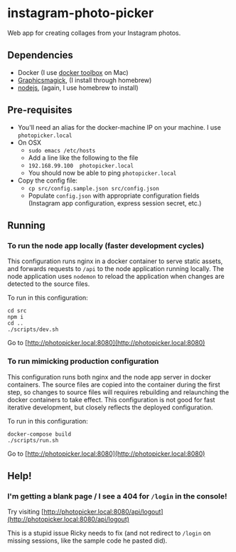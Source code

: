 # instagram-photo-picker
Web app for creating collages from your Instagram photos.

## Dependencies
* Docker (I use [docker toolbox](https://www.docker.com/products/docker-toolbox) on Mac)
* [Graphicsmagick](http://www.graphicsmagick.org/), (I install through homebrew)
* [nodejs](https://nodejs.org/en/), (again, I use homebrew to install)

## Pre-requisites
* You'll need an alias for the docker-machine IP on your machine. I use `photopicker.local`
* On OSX
  * `sudo emacs /etc/hosts`
  * Add a line like the following to the file
  * `192.168.99.100  photopicker.local`
  * You should now be able to ping `photopicker.local`
* Copy the config file:
  * `cp src/config.sample.json src/config.json`
  * Populate `config.json` with appropriate configuration fields (Instagram app configuration, express session secret, etc.)

## Running
### To run the node app locally (faster development cycles)
This configuration runs nginx in a docker container to serve static assets, and
forwards requests to `/api` to the node application running locally. The node
application uses `nodemon` to reload the application when changes are detected
to the source files.

To run in this configuration:
```
cd src
npm i
cd ..
./scripts/dev.sh
```
Go to [http://photopicker.local:8080](http://photopicker.local:8080)

### To run mimicking production configuration
This configuration runs both nginx and the node app server in docker containers.
The source files are copied into the container during the first step, so changes
to source files will requires rebuilding and relaunching the docker containers
to take effect. This configuration is not good for fast iterative development,
but closely reflects the deployed configuration.

To run in this configuration:
```
docker-compose build
./scripts/run.sh
```

Go to [http://photopicker.local:8080](http://photopicker.local:8080)

## Help!
### I'm getting a blank page / I see a 404 for `/login` in the console!
Try visiting [http://photopicker.local:8080/api/logout](http://photopicker.local:8080/api/logout)

This is a stupid issue Ricky needs to fix (and not redirect to `/login` on missing sessions, like the sample code he pasted did).
